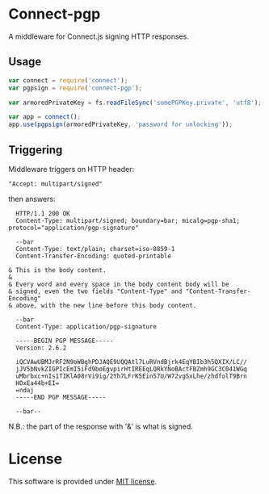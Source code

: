 # Connect-pgp

A middleware for Connect.js signing HTTP responses.

## Usage

```js
var connect = require('connect');
var pgpsign = require('connect-pgp');

var armoredPrivateKey = fs.readFileSync('somePGPKey.private', 'utf8');

var app = connect();
app.use(pgpsign(armoredPrivateKey, 'password for unlocking'));
```

## Triggering

Middleware triggers on HTTP header:

    "Accept: multipart/signed"

then answers:

      HTTP/1.1 200 OK
      Content-Type: multipart/signed; boundary=bar; micalg=pgp-sha1; protocol="application/pgp-signature"
  
      --bar
      Content-Type: text/plain; charset=iso-8859-1
      Content-Transfer-Encoding: quoted-printable
      
    & This is the body content.
    & 
    & Every word and every space in the body content body will be
    & signed, even the two fields "Content-Type" and "Content-Transfer-Encoding"
    & above, with the new line before this body content.
  
      --bar
      Content-Type: application/pgp-signature
      
      -----BEGIN PGP MESSAGE-----
      Version: 2.6.2
  
      iQCVAwUBMJrRF2N9oWBghPDJAQE9UQQAtl7LuRVndBjrk4EqYBIb3h5QXIX/LC//
      jJV5bNvkZIGPIcEmI5iFd9boEgvpirHtIREEqLQRkYNoBActFBZmh9GC3C041WGq
      uMbrbxc+nIs1TIKlA08rVi9ig/2Yh7LFrK5Ein57U/W72vgSxLhe/zhdfolT9Brn
      HOxEa44b+EI=
      =ndaj
      -----END PGP MESSAGE-----
      
      --bar--

N.B.: the part of the response with '&' is what is signed.

# License

This software is provided under [MIT license](https://raw.github.com/c-geek/connect-pgp/master/LICENSE).
